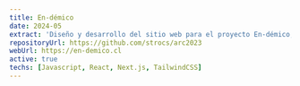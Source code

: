 ```yaml
---
title: En-démico
date: 2024-05
extract: 'Diseño y desarrollo del sitio web para el proyecto En-démico, una iniciativa de difusión cultural en la Región de Coquimbo, realizado en 2024 y organizado por la Asociación Cultural Frijol Mágico.'
repositoryUrl: https://github.com/strocs/arc2023
webUrl: https://en-demico.cl
active: true
techs: [Javascript, React, Next.js, TailwindCSS]
---
```



